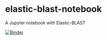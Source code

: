 # elastic-blast-notebook
A Jupyter notebook with Elastic-BLAST

[![Binder](https://mybinder.org/badge_logo.svg)](https://mybinder.org/v2/gh/tom6931/elastic-blast-notebook/master)

